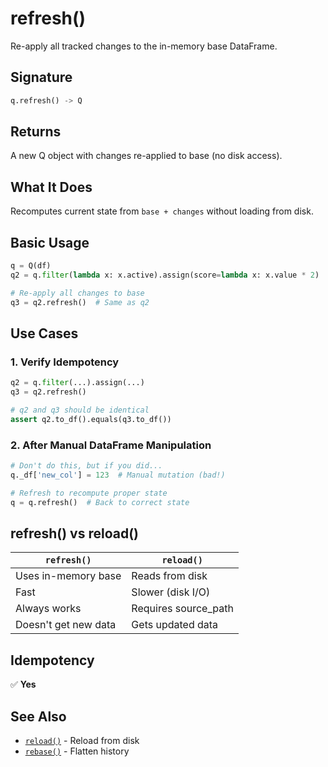 # refresh()

Re-apply all tracked changes to the in-memory base DataFrame.

## Signature

```python
q.refresh() -> Q
```

## Returns

A new Q object with changes re-applied to base (no disk access).

## What It Does

Recomputes current state from `base + changes` without loading from disk.

## Basic Usage

```python
q = Q(df)
q2 = q.filter(lambda x: x.active).assign(score=lambda x: x.value * 2)

# Re-apply all changes to base
q3 = q2.refresh()  # Same as q2
```

## Use Cases

### 1. Verify Idempotency
```python
q2 = q.filter(...).assign(...)
q3 = q2.refresh()

# q2 and q3 should be identical
assert q2.to_df().equals(q3.to_df())
```

### 2. After Manual DataFrame Manipulation
```python
# Don't do this, but if you did...
q._df['new_col'] = 123  # Manual mutation (bad!)

# Refresh to recompute proper state
q = q.refresh()  # Back to correct state
```

## refresh() vs reload()

| `refresh()` | `reload()` |
|-------------|------------|
| Uses in-memory base | Reads from disk |
| Fast | Slower (disk I/O) |
| Always works | Requires source_path |
| Doesn't get new data | Gets updated data |

## Idempotency

✅ **Yes**

## See Also

- [`reload()`](reload.md) - Reload from disk
- [`rebase()`](rebase.md) - Flatten history
